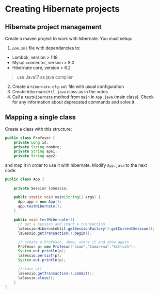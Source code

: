 # Creating Hibernate projects

## Hibernate project management

Create a maven project to work with hibernate. You must setup:

1. `pom.xml` file with dependencies to:
  - Lombok, version > 1.18
  - Mysql connector, version > 8.0
  - Hibernate core, version > 6.2
> use Java17 as java compiler
2. Create a `hibernate.cfg.xml` file with usual configuration
3. Create `HibernateUtil.java` class as in the notes
4. Call a `testHibernate` method from `main`  in `App.java`  (main class). Check for any information about deprecated commands and solve it.

## Mapping a single class

Create a class with this structure:

```java
public class Profesor {
    private Long id;
    private String nombre;
    private String ape1;
    private String ape2;  
```

and map it in order to use it with hibernate. Modify `App.java` to the next code:

```java
public class App {
    
    private Session laSessio;

    public static void main(String[] args) {
      App app = new App(); 
      app.testHibernate();
    }
    
    public void testHibernate(){
      // get a Session and start a transaction
      laSessio=HibernateUtil.getSessionFactory().getCurrentSession();
      laSessio.getTransaction().begin();

      // create a Profesor, show, store it and show again
      Profesor p= new Profesor("Joan","Camarena","Estruch");
      System.out.println(p);  
      laSessio.persist(p);
      System.out.println(p);

      //close all
      laSessio.getTransaction().commit();
      laSessio.close();
    }
}
```